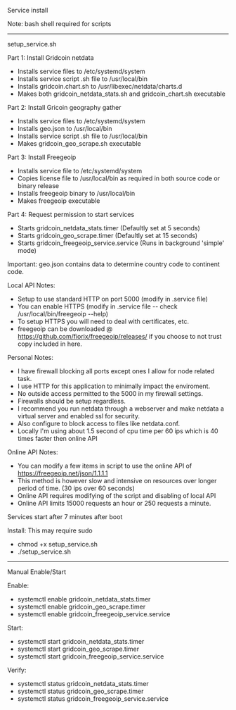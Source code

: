 Service install

Note: bash shell required for scripts

----------

setup_service.sh

Part 1: Install Gridcoin netdata
  * Installs service files to /etc/systemd/system
  * Installs service script .sh file to /usr/local/bin
  * Installs gridcoin.chart.sh to /usr/libexec/netdata/charts.d
  * Makes both gridcoin_netdata_stats.sh and gridcoin_chart.sh executable

Part 2: Install Gricoin geography gather
  * Installs service files to /etc/systemd/system
  * Installs geo.json to /usr/local/bin
  * Installs service script .sh file to /usr/local/bin
  * Makes gridcoin_geo_scrape.sh executable

Part 3: Install Freegeoip
  * Installs service file to /etc/systemd/system
  * Copies license file to /usr/local/bin as required in both source code or binary release
  * Installs freegeoip binary to /usr/local/bin
  * Makes freegeoip executable

Part 4: Request permission to start services
  * Starts gridcoin_netdata_stats.timer (Defaultly set at 5 seconds)
  * Starts gridcoin_geo_scrape.timer (Defaultly set at 15 seconds)
  * Starts gridcoin_freegeoip_service.service (Runs in background 'simple' mode)

Important: geo.json contains data to determine country code to continent code.

Local API Notes:
* Setup to use standard HTTP on port 5000 (modify in .service file)
* You can enable HTTPS (modify in .service file -- check /usr/local/bin/freegeoip --help)
* To setup HTTPS you will need to deal with certificates, etc.
* freegeoip can be downloaded @ https://github.com/fiorix/freegeoip/releases/ if you choose to not trust copy included in here.
 
Personal Notes:
* I have firewall blocking all ports except ones I allow for node related task.
* I use HTTP for this application to minimally impact the enviroment.
* No outside access permitted to the 5000 in my firewall settings.
* Firewalls should be setup regardless.
* I recommend you run netdata through a webserver and make netdata a virtual server and enabled ssl for security.
* Also configure to block access to files like netdata.conf.
* Locally I'm using about 1.5 second of cpu time per 60 ips which is 40 times faster then online API

Online API Notes:
* You can modify a few items in script to use the online API of https://freegeoip.net/json/1.1.1.1
* This method is however slow and intensive on resources over longer period of time. (30 ips over 60 seconds)
* Online API requires modifying of the script and disabling of local API
* Online API limits 15000 requests an hour or 250 requests a minute.

Services start after 7 minutes after boot

Install: This may require sudo 
  * chmod +x setup_service.sh
  * ./setup_service.sh

----------

Manual Enable/Start

Enable:
  * systemctl enable gridcoin_netdata_stats.timer
  * systemctl enable gridcoin_geo_scrape.timer
  * systemctl enable gridcoin_freegeoip_service.service

Start:
  * systemctl start gridcoin_netdata_stats.timer
  * systemctl start gridcoin_geo_scrape.timer
  * systemctl start gridcoin_freegeoip_service.service

Verify:
  * systemctl status gridcoin_netdata_stats.timer
  * systemctl status gridcoin_geo_scrape.timer
  * systemctl status gridcoin_freegeoip_service.service
